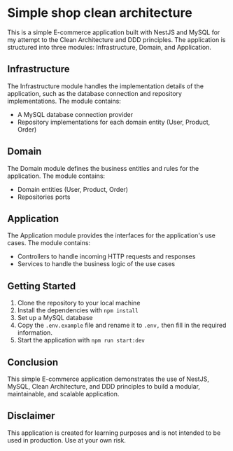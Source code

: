 # Simple shop clean architecture

This is a simple E-commerce application built with NestJS and MySQL for my attempt to the Clean Architecture and DDD principles. The application is structured into three modules: Infrastructure, Domain, and Application.

## Infrastructure

The Infrastructure module handles the implementation details of the application, such as the database connection and repository implementations. The module contains:
* A MySQL database connection provider
* Repository implementations for each domain entity (User, Product, Order)

## Domain

The Domain module defines the business entities and rules for the application. The module contains:
* Domain entities (User, Product, Order)
* Repositories ports

## Application
The Application module provides the interfaces for the application's use cases. The module contains:
* Controllers to handle incoming HTTP requests and responses
* Services to handle the business logic of the use cases

## Getting Started
1. Clone the repository to your local machine
2. Install the dependencies with `npm install`
3. Set up a MySQL database
4. Copy the `.env.example` file and rename it to `.env,` then fill in the required information.
5. Start the application with `npm run start:dev`

## Conclusion
This simple E-commerce application demonstrates the use of NestJS, MySQL, Clean Architecture, and DDD principles to build a modular, maintainable, and scalable application.

## Disclaimer
This application is created for learning purposes and is not intended to be used in production. Use at your own risk.
